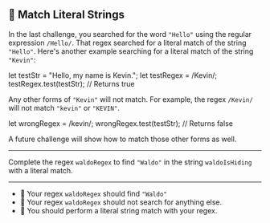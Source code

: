 🚀 Match Literal Strings
------------------------

In the last challenge, you searched for the word `"Hello"` using the regular expression `/Hello/`. That regex searched for a literal match of the string `"Hello"`. Here's another example searching for a literal match of the string `"Kevin"`:

let testStr = "Hello, my name is Kevin.";
let testRegex = /Kevin/;
testRegex.test(testStr);
// Returns true

Any other forms of `"Kevin"` will not match. For example, the regex `/Kevin/` will not match `"kevin"` or `"KEVIN"`.

let wrongRegex = /kevin/;
wrongRegex.test(testStr);
// Returns false

A future challenge will show how to match those other forms as well.

* * *

Complete the regex `waldoRegex` to find `"Waldo"` in the string `waldoIsHiding` with a literal match.

* * *

*   🧪 Your regex `waldoRegex` should find `"Waldo"`
*   🧪 Your regex `waldoRegex` should not search for anything else.
*   🧪 You should perform a literal string match with your regex.